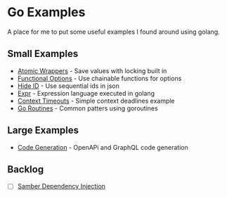 # Go Examples

A place for me to put some useful examples I found around using golang.

## Small Examples

- [Atomic Wrappers](./atomic/README.md) - Save values with locking built in
- [Functional Options](./functional-options/README.md) - Use chainable functions for options
- [Hide ID](./hide/README.md) - Use sequential ids in json
- [Expr](./expr/README.md) - Expression language executed in golang
- [Context Timeouts](./context-timeouts/README.md) - Simple context deadlines example
- [Go Routines](./go-routines/README.md) - Common patters using goroutines

## Large Examples

- [Code Generation](./code-generation/README.md) - OpenAPi and GraphQL code generation


## Backlog

- [ ] [Samber Dependency Injection](://github.com/samber/do)